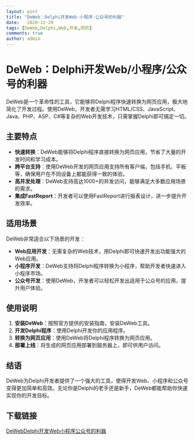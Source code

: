 ```yaml
---
layout: post
title: "DeWeb：Delphi开发Web-小程序-公众号的利器"
date:   2020-12-29
tags: [DeWeb,Delphi,Web,开发,网页]
comments: true
author: admin
---
```

# DeWeb：Delphi开发Web/小程序/公众号的利器

DeWeb是一个革命性的工具，它能够将Delphi程序快速转换为网页应用，极大地简化了开发过程。使用DeWeb，开发者无需学习HTML/CSS、JavaScript、Java、PHP、ASP、C#等复杂的Web开发技术，只需掌握Delphi即可搞定一切。

## 主要特点

- **快速转换**：DeWeb能够将Delphi程序直接转换为网页应用，节省了大量的开发时间和学习成本。
- **跨平台支持**：使用DeWeb开发的网页应用支持所有客户端，包括手机、平板等，确保用户在不同设备上都能获得一致的体验。
- **高并发处理**：DeWeb支持高达1000+的并发访问，能够满足大多数应用场景的需求。
- **集成FastReport**：开发者可以使用FastReport进行报表设计，进一步提升开发效率。

## 适用场景

DeWeb非常适合以下场景的开发：

- **Web应用开发**：无需复杂的Web技术，用Delphi即可快速开发出功能强大的Web应用。
- **小程序开发**：DeWeb支持将Delphi程序转换为小程序，帮助开发者快速进入小程序市场。
- **公众号开发**：使用DeWeb，开发者可以轻松开发出适用于公众号的应用，提升用户体验。

## 使用说明

1. **安装DeWeb**：按照官方提供的安装指南，安装DeWeb工具。
2. **开发Delphi程序**：使用Delphi开发你的应用程序。
3. **转换为网页应用**：使用DeWeb将Delphi程序转换为网页应用。
4. **部署上线**：将生成的网页应用部署到服务器上，即可供用户访问。

## 结语

DeWeb为Delphi开发者提供了一个强大的工具，使得开发Web、小程序和公众号变得更加简单和高效。无论你是Delphi的老手还是新手，DeWeb都能帮助你快速实现你的开发目标。

## 下载链接

[DeWebDelphi开发Web小程序公众号的利器](https://pan.quark.cn/s/38ab0c0b6c7f)